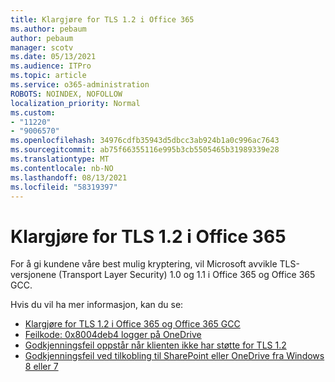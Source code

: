 ```yaml
---
title: Klargjøre for TLS 1.2 i Office 365
ms.author: pebaum
author: pebaum
manager: scotv
ms.date: 05/13/2021
ms.audience: ITPro
ms.topic: article
ms.service: o365-administration
ROBOTS: NOINDEX, NOFOLLOW
localization_priority: Normal
ms.custom:
- "11220"
- "9006570"
ms.openlocfilehash: 34976cdfb35943d5dbcc3ab924b1a0c996ac7643
ms.sourcegitcommit: ab75f66355116e995b3cb5505465b31989339e28
ms.translationtype: MT
ms.contentlocale: nb-NO
ms.lasthandoff: 08/13/2021
ms.locfileid: "58319397"
---
```

# <a name="preparing-for-tls-12-in-office-365"></a>Klargjøre for TLS 1.2 i Office 365

For å gi kundene våre best mulig kryptering, vil Microsoft avvikle TLS-versjonene (Transport Layer Security) 1.0 og 1.1 i Office 365 og Office 365 GCC. 

Hvis du vil ha mer informasjon, kan du se:

- [Klargjøre for TLS 1.2 i Office 365 og Office 365 GCC](https://docs.microsoft.com/microsoft-365/compliance/prepare-tls-1.2-in-office-365)
- [Feilkode: 0x8004deb4 logger på OneDrive](https://support.microsoft.com/office/error-code-0x8004deb4-when-signing-in-to-onedrive-e8a8d97c-a87e-4dda-a67e-bae4fef05dcb)
- [Godkjenningsfeil oppstår når klienten ikke har støtte for TLS 1.2](https://docs.microsoft.com/sharepoint/troubleshoot/administration/authentication-errors-tls12-support)
- [Godkjenningsfeil ved tilkobling til SharePoint eller OneDrive fra Windows 8 eller 7](https://docs.microsoft.com/sharepoint/troubleshoot/administration/authentication-errors-windows7)